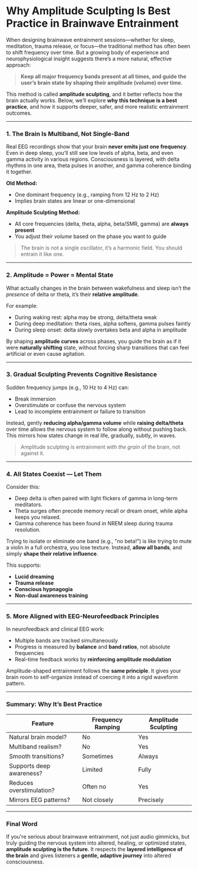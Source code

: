 # Why Amplitude Sculpting Is Best Practice in Brainwave Entrainment

When designing brainwave entrainment sessions—whether for sleep, meditation, trauma release, or focus—the traditional method has often been to shift frequency over time. But a growing body of experience and neurophysiological insight suggests there’s a more natural, effective approach:

> **Keep all major frequency bands present at all times, and guide the user’s brain state by shaping their amplitude (volume) over time.**

This method is called **amplitude sculpting**, and it better reflects how the brain actually works. Below, we’ll explore **why this technique is a best practice**, and how it supports deeper, safer, and more realistic entrainment outcomes.

---

### 1. The Brain Is Multiband, Not Single-Band

Real EEG recordings show that your brain **never emits just one frequency**. Even in deep sleep, you’ll still see low levels of alpha, beta, and even gamma activity in various regions. Consciousness is layered, with delta rhythms in one area, theta pulses in another, and gamma coherence binding it together.

**Old Method:**

- One dominant frequency (e.g., ramping from 12 Hz to 2 Hz)
- Implies brain states are linear or one-dimensional

**Amplitude Sculpting Method:**

- All core frequencies (delta, theta, alpha, beta/SMR, gamma) are **always present**
- You adjust their _volume_ based on the phase you want to guide

> The brain is not a single oscillator, it’s a harmonic field. You should entrain it like one.

---

### 2. Amplitude = Power = Mental State

What actually changes in the brain between wakefulness and sleep isn’t the _presence_ of delta or theta, it’s their **relative amplitude**.

For example:

- During waking rest: alpha may be strong, delta/theta weak
- During deep meditation: theta rises, alpha softens, gamma pulses faintly
- During sleep onset: delta slowly overtakes beta and alpha in amplitude

By shaping **amplitude curves** across phases, you guide the brain as if it were **naturally shifting** state, without forcing sharp transitions that can feel artificial or even cause agitation.

---

### 3. Gradual Sculpting Prevents Cognitive Resistance

Sudden frequency jumps (e.g., 10 Hz to 4 Hz) can:

- Break immersion
- Overstimulate or confuse the nervous system
- Lead to incomplete entrainment or failure to transition

Instead, gently **reducing alpha/gamma volume** while **raising delta/theta** over time allows the nervous system to follow along without pushing back. This mirrors how states change in real life, gradually, subtly, in waves.

> Amplitude sculpting is entrainment _with the grain_ of the brain, not against it.

---

### 4. All States Coexist — Let Them

Consider this:

- Deep delta is often paired with light flickers of gamma in long-term meditators.
- Theta surges often precede memory recall or dream onset, while alpha keeps you relaxed.
- Gamma coherence has been found in NREM sleep during trauma resolution.

Trying to isolate or eliminate one band (e.g., "no beta!") is like trying to mute a violin in a full orchestra, you lose texture. Instead, **allow all bands**, and simply **shape their relative influence**.

This supports:

- **Lucid dreaming**
- **Trauma release**
- **Conscious hypnagogia**
- **Non-dual awareness training**

---

### 5. More Aligned with EEG-Neurofeedback Principles

In neurofeedback and clinical EEG work:

- Multiple bands are tracked simultaneously
- Progress is measured by **balance** and **band ratios**, not absolute frequencies
- Real-time feedback works by **reinforcing amplitude modulation**

Amplitude-shaped entrainment follows the **same principle**. It gives your brain room to self-organize instead of coercing it into a rigid waveform pattern.

---

### Summary: Why It’s Best Practice

| Feature                  | Frequency Ramping | Amplitude Sculpting |
| ------------------------ | ----------------- | ------------------- |
| Natural brain model?     | No                | Yes                 |
| Multiband realism?       | No                | Yes                 |
| Smooth transitions?      | Sometimes         | Always              |
| Supports deep awareness? | Limited           | Fully               |
| Reduces overstimulation? | Often no          | Yes                 |
| Mirrors EEG patterns?    | Not closely       | Precisely           |

---

### Final Word

If you're serious about brainwave entrainment, not just audio gimmicks, but truly guiding the nervous system into altered, healing, or optimized states, **amplitude sculpting is the future**. It respects the **layered intelligence of the brain** and gives listeners a **gentle, adaptive journey** into altered consciousness.
